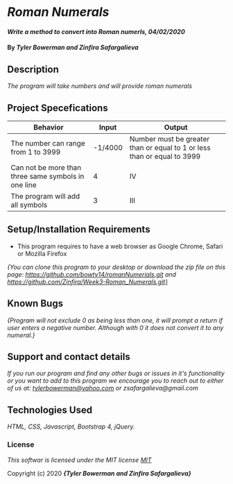 # _Roman Numerals_

#### _Write a method to convert into Roman numerls, 04/02/2020_

#### By _**Tyler Bowerman and Zinfira Safargalieva**_

## Description

_The program will take numbers and will provide roman numerals_

## Project Specefications

|  Behavior                 |  Input  | Output
|---------------------------|---------|-------
| The number can range from 1 to 3999             | -1/4000 |Number must be greater than or equal to 1 or less than or equal to 3999
|Can not be more than three same symbols in one line  | 4   | IV
| The program will add all symbols     |     3   | III

## Setup/Installation Requirements

* This program requires to have a web browser as Google Chrome, Safari or Mozilla Firefox

_{You can clone this program to your desktop or download the zip file on this page: https://github.com/bowty14/romanNumerials.git and https://github.com/Zinfira/Week3-Roman_Numerals.git}_

## Known Bugs

_{Program will not exclude 0 as being less than one, it will prompt a return if user enters a negative number. Although with 0 it does not convert it to any numeral.}_

## Support and contact details

_If you run our program and find any other bugs or issues in it's functionality or you want to add to this program we encourage you to reach out to either of us at: tylerbowerman@yahoo.com or zsafargalieva@gmail.com_

## Technologies Used

_HTML, CSS, Javascript, Bootstrap 4, jQuery._

### License

*This softwar is licensed under the MIT license [MIT](https://en.wikipedia.org/wiki/MIT_License)*

Copyright (c) 2020 **_{Tyler Bowerman and Zinfira Safargalieva}_**